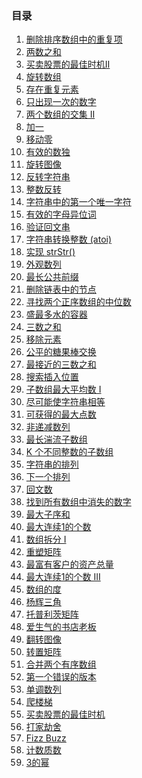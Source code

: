 <!--
 * @Author: 月魂
 * @Date: 2021-01-11 20:00:30
 * @LastEditTime: 2021-03-06 18:35:08
 * @LastEditors: 月魂
 * @Description: 
 * @FilePath: \leetcode-per-day\README.md
-->
### 目录
1. [删除排序数组中的重复项](https://github.com/ynnyh/leetcode-per-day/blob/master/day1.md)
2. [两数之和](https://github.com/ynnyh/leetcode-per-day/blob/master/day2.md)
3. [买卖股票的最佳时机Ⅱ](https://github.com/ynnyh/leetcode-per-day/blob/master/day3.md)
4. [旋转数组](https://github.com/ynnyh/leetcode-per-day/blob/master/day4.md)
5. [存在重复元素](https://github.com/ynnyh/leetcode-per-day/blob/master/day5.md)
6. [只出现一次的数字](https://github.com/ynnyh/leetcode-per-day/blob/master/day6.md)
7. [两个数组的交集 II](https://github.com/ynnyh/leetcode-per-day/blob/master/day7.md)
8. [加一](https://github.com/ynnyh/leetcode-per-day/blob/master/day8.md)
9. [移动零](https://github.com/ynnyh/leetcode-per-day/blob/master/day9.md)
10. [有效的数独](https://github.com/ynnyh/leetcode-per-day/blob/master/day10.md)
11. [旋转图像](https://github.com/ynnyh/leetcode-per-day/blob/master/day11.md)
12. [反转字符串](https://github.com/ynnyh/leetcode-per-day/blob/master/day12.md)
13. [整数反转](https://github.com/ynnyh/leetcode-per-day/blob/master/day13.md)
14. [字符串中的第一个唯一字符](https://github.com/ynnyh/leetcode-per-day/blob/master/day14.md)
15. [有效的字母异位词](https://github.com/ynnyh/leetcode-per-day/blob/master/day15.md)
16. [验证回文串](https://github.com/ynnyh/leetcode-per-day/blob/master/day16.md)
17. [字符串转换整数 (atoi)](https://github.com/ynnyh/leetcode-per-day/blob/master/day17.md)
18. [实现 strStr()](https://github.com/ynnyh/leetcode-per-day/blob/master/day18.md)
19. [外观数列](https://github.com/ynnyh/leetcode-per-day/blob/master/day19.md)
20. [最长公共前缀](https://github.com/ynnyh/leetcode-per-day/blob/master/day20.md)
21. [删除链表中的节点](https://github.com/ynnyh/leetcode-per-day/blob/master/day21.md)
22. [寻找两个正序数组的中位数](https://github.com/ynnyh/leetcode-per-day/blob/master/day22.md)
23. [盛最多水的容器](https://github.com/ynnyh/leetcode-per-day/blob/master/day23.md)
24. [三数之和](https://github.com/ynnyh/leetcode-per-day/blob/master/day24.md)
25. [移除元素](https://github.com/ynnyh/leetcode-per-day/blob/master/day25.md)
26. [公平的糖果棒交换](https://github.com/ynnyh/leetcode-per-day/blob/master/day26.md)
27. [最接近的三数之和](https://github.com/ynnyh/leetcode-per-day/blob/master/day27.md)
28. [搜索插入位置](https://github.com/ynnyh/leetcode-per-day/blob/master/day28.md)
29. [子数组最大平均数 I](https://github.com/ynnyh/leetcode-per-day/blob/master/day29.md)
30. [尽可能使字符串相等](https://github.com/ynnyh/leetcode-per-day/blob/master/day30.md)
31. [可获得的最大点数](https://github.com/ynnyh/leetcode-per-day/blob/master/day31.md)
32. [非递减数列](https://github.com/ynnyh/leetcode-per-day/blob/master/day32.md)
33. [最长湍流子数组](https://github.com/ynnyh/leetcode-per-day/blob/master/day33.md)
34. [K 个不同整数的子数组](https://github.com/ynnyh/leetcode-per-day/blob/master/day34.md)
35. [字符串的排列](https://github.com/ynnyh/leetcode-per-day/blob/master/day35.md)
36. [下一个排列](https://github.com/ynnyh/leetcode-per-day/blob/master/day36.md)
37. [回文数](https://github.com/ynnyh/leetcode-per-day/blob/master/day37.md)
38. [找到所有数组中消失的数字](https://github.com/ynnyh/leetcode-per-day/blob/master/day38.md)
39. [最大子序和](https://github.com/ynnyh/leetcode-per-day/blob/master/day39.md)
40. [最大连续1的个数](https://github.com/ynnyh/leetcode-per-day/blob/master/day40.md)
41. [数组拆分 I](https://github.com/ynnyh/leetcode-per-day/blob/master/day41.md)
42. [重塑矩阵](https://github.com/ynnyh/leetcode-per-day/blob/master/day42.md)
43. [最富有客户的资产总量](https://github.com/ynnyh/leetcode-per-day/blob/master/day43.md)
44. [最大连续1的个数 III](https://github.com/ynnyh/leetcode-per-day/blob/master/day44.md)
45. [数组的度](https://github.com/ynnyh/leetcode-per-day/blob/master/day45.md)
46. [杨辉三角](https://github.com/ynnyh/leetcode-per-day/blob/master/day46.md)
47. [托普利茨矩阵](https://github.com/ynnyh/leetcode-per-day/blob/master/day47.md)
48. [爱生气的书店老板](https://github.com/ynnyh/leetcode-per-day/blob/master/day48.md)
49. [翻转图像](https://github.com/ynnyh/leetcode-per-day/blob/master/day49.md)
50. [转置矩阵](https://github.com/ynnyh/leetcode-per-day/blob/master/day50.md)
51. [合并两个有序数组](https://github.com/ynnyh/leetcode-per-day/blob/master/day51.md)
52. [第一个错误的版本](https://github.com/ynnyh/leetcode-per-day/blob/master/day52.md)
53. [单调数列](https://github.com/ynnyh/leetcode-per-day/blob/master/day53.md)
54. [爬楼梯](https://github.com/ynnyh/leetcode-per-day/blob/master/day54.md)
55. [买卖股票的最佳时机](https://github.com/ynnyh/leetcode-per-day/blob/master/day55.md)
56. [打家劫舍](https://github.com/ynnyh/leetcode-per-day/blob/master/day56.md)
57. [Fizz Buzz](https://github.com/ynnyh/leetcode-per-day/blob/master/day57.md)
58. [计数质数](https://github.com/ynnyh/leetcode-per-day/blob/master/day58.md)
59. [3的幂](https://github.com/ynnyh/leetcode-per-day/blob/master/day59.md)